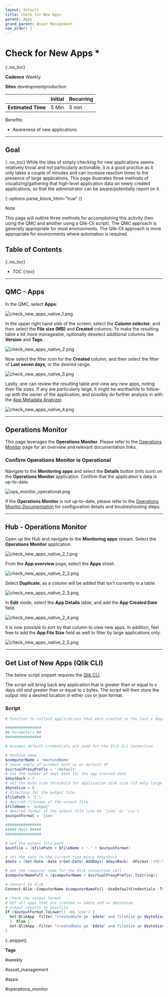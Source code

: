 ```yaml
---
layout: default
title: Check for New Apps
parent: Apps
grand_parent: Asset Management
nav_order: 3
---
```


# Check for New Apps <i class="fas fa-file-code fa-xs" title="API | Script Optional"></i>*
{:.no_toc}

**Cadence** <span class="label cadence">Weekly</span>

**Sites** <span class="label dev">development</span><span class="label prod">production</span>

|                                  		                    | Initial | Recurring |
|---------------------------------------------------------|---------|-----------|
| <i class="far fa-clock fa-sm"></i> **Estimated Time**   | 5 Min   | 5 min     |

Benefits:

  - Awareness of new applications
  
-------------------------

## Goal
{:.no_toc}
While the idea of simply checking for new applications seems relatively trivial and not particularly actionable, it is a good practice as it only takes a couple of minutes and can increase reaction times to the presence of large applications. This page illustrates three methods of visualizing/gathering that high-level application data on newly created applications, so that the administrator can be aware/potentially report on it.

{::options parse_block_html="true" /}
<div class="card">
<div class="card-header">
<i class="fas fa-exclamation-circle fa-sm"></i> Note
</div>
<div class="card-body">
<p>This page will outline three methods for accomplishing this activity (two using the QMC and another using a Qlik-Cli script). The QMC approach is generally appropriate for most environments. The Qlik-Cli approach is more appropriate for environments where automation is required.</p>
</div>
</div>

## Table of Contents
{:.no_toc}

* TOC
{:toc}
-------------------------

## QMC - Apps

In the QMC, select **Apps**:

![check_new_apps_native_1.png](images/check_new_apps_native_1.png)

In the upper right hand side of the screen, select the **Column selector**, and then select the **File size (MB)** and **Created** columns. To make the resulting table a bit more manageable, optionally deselect additional columns like **Version** and **Tags**.

![check_new_apps_native_2.png](images/check_new_apps_native_2.png)

Now select the filter icon for the **Created** column, and then select the filter of **Last seven days**, or the desired range.

![check_new_apps_native_3.png](images/check_new_apps_native_3.png)

Lastly, one can review the resulting table and view any new apps, noting their file sizes. If any are particularly large, it might be worthwhile to follow-up with the owner of the application, and possibly do further analysis in with the [App Metadata Analyzer](../../tooling/app_metadata_analyzer.md).

![check_new_apps_native_4.png](images/check_new_apps_native_4.png)

-------------------------

## Operations Monitor

This page leverages the **Operations Monitor**. Please refer to the [Operations Monitor](../../tooling/operations_monitor.md) page for an overview and relevant documentation links.

### Confirm Operations Monitor is Operational

Navigate to the **Monitoring apps** and select the **Details** button (info icon) on the **Operations Monitor** application. Confirm that the application's data is up-to-date.

![ops_monitor_operational.png](images/ops_monitor_operational.png)

If the **Operations Monitor** is not up-to-date, please refer to the [Operations Monitor Documentation](../../tooling/operations_monitor.md#documentation) for configuration details and troubleshooting steps.

-------------------------

## Hub - Operations Monitor

Open up the Hub and navigate to the **Monitoring apps** stream. Select the **Operations Monitor** application.

![check_new_apps_native_2_1.png](images/check_new_apps_native_2_1.png)

From the **App overview** page, select the **Apps** sheet.

![check_new_apps_native_2_2.png](images/check_new_apps_native_2_2.png)

Select **Duplicate**, as a column will be added that isn't currently in a table.

![check_new_apps_native_2_3.png](images/check_new_apps_native_2_3.png)

In **Edit** mode, select the **App Details** table, and add the **App Created Date** field.

![check_new_apps_native_2_4.png](images/check_new_apps_native_2_4.png)

It is now possible to sort by that column to view new apps. In addition, feel free to add the **App File Size** field as well to filter by large applications only.

![check_new_apps_native_2_5.png](images/check_new_apps_native_2_5.png)

-------------------------

## Get List of New Apps (Qlik CLI) <i class="fas fa-file-code fa-xs" title="API | Requires Script"></i>

The below script snippet requires the [Qlik CLI](../../tooling/qlik_cli.md).

The script will bring back any application that is greater than or equal to x days old _and_ greater than or equal to z bytes. The script will then store the output into a desired location in either csv or json format.

### Script
```powershell
# Function to collect applications that were created in the last x days over z size in bytes

################
## Parameters ##
################

# Assumes default credentials are used for the Qlik CLI Connection

# machine name
$computerName = 'machineName'
# leave empty if windows auth is on default VP
$virtualProxyPrefix = '/default'
# set the number of days back for the app created date
$daysBack = 7
# set the byte size threshold for application disk size (if only large apps are desired)
$byteSize = 0
# directory for the output file
$filePath = 'C:\'
# desired filename of the output file
$fileName = 'output'
# desired format of the output file (can be 'json' or 'csv')
$outputFormat = 'json'

################
##### Main #####
################

# set the output file path
$outFile = ($filePath + $fileName + '.' + $outputFormat)

# set the date to the current time minus $daysback
$date = (Get-Date -date $(Get-Date).AddDays(-$daysBack) -UFormat '+%Y-%m-%dT%H:%M:%S.000Z').ToString()

# set the computer name for the Qlik connection call
$computerNameFull = ($computerName + $virtualProxyPrefix).ToString()

# connect to Qlik
Connect-Qlik -ComputerName $computerNameFull -UseDefaultCredentials -TrustAllCerts

# check the output format
# GET all apps that are created >= $date and >= $byteSize
# output results to $outfile
If ($outputFormat.ToLower() -eq 'csv') {
  Get-QlikApp -filter "createdDate ge '$date' and fileSize ge $byteSize" -full | ConvertTo-Csv -NoTypeInformation | Set-Content $outFile
  }  Else {
  Get-QlikApp -filter "createdDate ge '$date' and fileSize ge $byteSize" -full | ConvertTo-Json | Set-Content $outFile
} 
```
{:.snippet}

**Tags**

#weekly

#asset_management

#apps

#operations_monitor

&nbsp;
